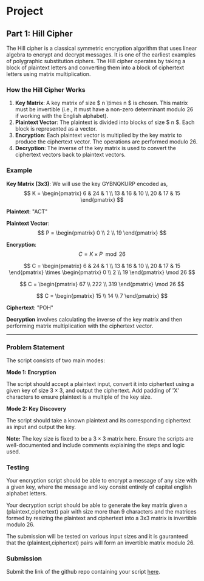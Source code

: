 # Project

## Part 1: Hill Cipher

The Hill cipher is a classical symmetric encryption algorithm that uses linear algebra to encrypt and decrypt messages. It is one of the earliest examples of polygraphic substitution ciphers. The Hill cipher operates by taking a block of plaintext letters and converting them into a block of ciphertext letters using matrix multiplication.

### How the Hill Cipher Works

1. **Key Matrix**: A key matrix of size $ n \times n $ is chosen. This matrix must be invertible (i.e., it must have a non-zero determinant modulo 26 if working with the English alphabet).
2. **Plaintext Vector**: The plaintext is divided into blocks of size $ n $. Each block is represented as a vector.
3. **Encryption**: Each plaintext vector is multiplied by the key matrix to produce the ciphertext vector. The operations are performed modulo 26.
4. **Decryption**: The inverse of the key matrix is used to convert the ciphertext vectors back to plaintext vectors.

### Example

**Key Matrix (3x3)**: We will use the key GYBNQKURP encoded as,
$$ K = \begin{pmatrix}
6 & 24 & 1 \\
13 & 16 & 10 \\
20 & 17 & 15
\end{pmatrix} $$

**Plaintext**: "ACT"

**Plaintext Vector**:
$$ P = \begin{pmatrix}
0 \\
2 \\
19
\end{pmatrix} $$

**Encryption**:
$$ C = K \times P \mod 26 $$

$$ C = \begin{pmatrix}
6 & 24 & 1 \\
13 & 16 & 10 \\
20 & 17 & 15
\end{pmatrix} \times \begin{pmatrix}
0 \\
2 \\
19
\end{pmatrix} \mod 26 $$

$$ C = \begin{pmatrix}
67 \\
222 \\
319
\end{pmatrix} \mod 26 $$

$$ C = \begin{pmatrix}
15 \\
14 \\
7
\end{pmatrix} $$

**Ciphertext**: "POH"

**Decryption** involves calculating the inverse of the key matrix and then performing matrix multiplication with the ciphertext vector.

---

### Problem Statement

The script consists of two main modes:

**Mode 1: Encryption**

 The script should accept a plaintext input, convert it into ciphertext using a given key of size $3\times3$, and output the ciphertext. Add padding of 'X' characters to ensure plaintext is a multiple of the key size.

**Mode 2: Key Discovery**

The script should take a known plaintext and its corresponding ciphertext as input and output the key. 

**Note:**
The key size is fixed to be a $3\times3$ matrix here.
Ensure the scripts are well-documented and include comments explaining the steps and logic used.

### Testing

Your encryption script should be able to encrypt a message of any size with a given key, where the message and key consist entirely of capital english alphabet letters.

Your decryption script should be able to generate the key matrix given a (plaintext,ciphertext) pair with size more than 9 characters and the matrices formed by resizing the plaintext and ciphertext into a 3x3 matrix is invertible modulo 26.

The submission will be tested on various input sizes and it is gauranteed that the (plaintext,ciphertext) pairs will form an invertible matrix modulo 26.

### Submission
Submit the link of the github repo containing your script [here](https://forms.gle/82L7kcDBP2VbZQEBA).

<!-- 
## Part 2: Bleichenbacher's Attack

[This paper](https://link.springer.com/chapter/10.1007/BFb0055716) describes an attack on [PKCS#1v1.5](https://en.wikipedia.org/wiki/PKCS_1). It is an "adaptive chosen ciphertext attack", which means you start with a valid ciphertext and repeatedly change it based on the information you get from the oracle while also learning information about the plaintext.

You have to implement a simpler version of the attack:
*  Generate a 256-bit RSA pair (that is, p and q will each be 128 bit primes), [n, e, d].
* Implement a function that PKCS1.5-pads the input. 
* Implement an Oracle function that takes as input a ciphertext and has access to the secret key. It will output 1 if the decrypted plaintext has `0x00` and `0x02` as the starting 2 bytes.
* PKCS1.5-pad a short message, like "rick, the roll", and call it "m". Encrypt to to get "c".
* Decrypt "c" using your padding oracle.

Since the RSA modulus is small in this example, you can factor it out instantly but because of the small modulus we directly go to the *Step 2c* of the paper.

The complete decryption script should implement the Steps 2a, 2c and 3 of the paper.

Upload the above script in a personal Github repo and submit the link [here](). -->